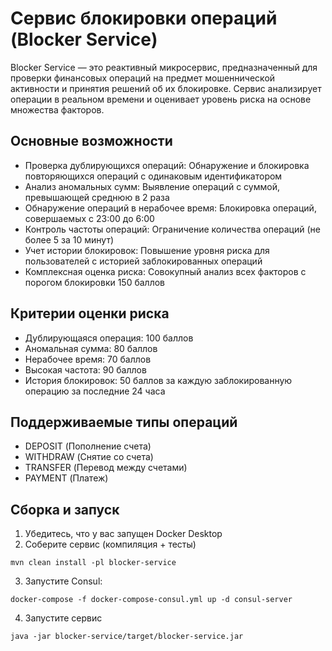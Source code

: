 # Сервис блокировки операций (Blocker Service)

Blocker Service — это реактивный микросервис, предназначенный для проверки финансовых операций на предмет мошеннической активности и принятия решений об их блокировке. Сервис анализирует операции в реальном времени и оценивает уровень риска на основе множества факторов.

## Основные возможности

- Проверка дублирующихся операций: Обнаружение и блокировка повторяющихся операций с одинаковым идентификатором
- Анализ аномальных сумм: Выявление операций с суммой, превышающей среднюю в 2 раза
- Обнаружение операций в нерабочее время: Блокировка операций, совершаемых с 23:00 до 6:00
- Контроль частоты операций: Ограничение количества операций (не более 5 за 10 минут)
- Учет истории блокировок: Повышение уровня риска для пользователей с историей заблокированных операций
- Комплексная оценка риска: Совокупный анализ всех факторов с порогом блокировки 150 баллов

## Критерии оценки риска

- Дублирующаяся операция: 100 баллов
- Аномальная сумма: 80 баллов
- Нерабочее время: 70 баллов
- Высокая частота: 90 баллов
- История блокировок: 50 баллов за каждую заблокированную операцию за последние 24 часа

## Поддерживаемые типы операций

- DEPOSIT (Пополнение счета)
- WITHDRAW (Снятие со счета)
- TRANSFER (Перевод между счетами)
- PAYMENT (Платеж)

## Сборка и запуск

1. Убедитесь, что у вас запущен Docker Desktop
2. Соберите сервис (компиляция + тесты)

`mvn clean install -pl blocker-service`

3. Запустите Consul:

`docker-compose -f docker-compose-consul.yml up -d consul-server`

4. Запустите сервис

`java -jar blocker-service/target/blocker-service.jar`
